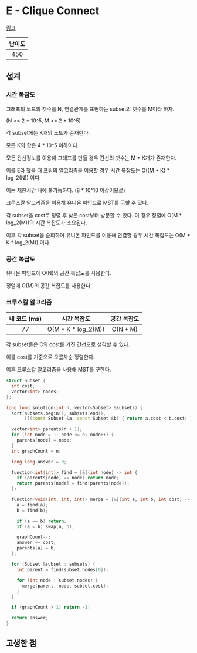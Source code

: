 # E - Clique Connect

[링크](https://atcoder.jp/contests/abc352/tasks/abc352_e)

| 난이도 |
| :----: |
|  450   |

## 설계

### 시간 복잡도

그래프의 노드의 갯수를 N, 연결관계를 표현하는 subset의 갯수를 M이라 하자.

(N <= 2 \* 10^5, M <= 2 \* 10^5)

각 subset에는 K개의 노드가 존재한다.

모든 K의 합은 4 \* 10^5 이하이다.

모든 간선정보를 이용해 그래프를 만들 경우 간선의 갯수는 M * K개가 존재한다.

이를 E라 했을 때 프림의 알고리즘을 이용할 경우 시간 복잡도는 O((M * K) * log_2(N)) 이다.

이는 제한시간 내에 불가능하다. (8 \* 10^10 이상이므로)

크루스칼 알고리즘을 이용해 유니온 파인드로 MST를 구할 수 있다.

각 subset을 cost로 정렬 후 낮은 cost부터 방문할 수 있다. 이 경우 정렬에 O(M \* log_2(M))의 시간 복잡도가 소요된다.

이후 각 subset을 순회하며 유니온 파인드를 이용해 연결할 경우 시간 복잡도는 O(M \* K \* log_2(M)) 이다.

### 공간 복잡도

유니온 파인드에 O(N)의 공간 복잡도를 사용한다.

정렬에 O(M)의 공간 복잡도를 사용한다.

### 크루스칼 알고리즘

| 내 코드 (ms) |      시간 복잡도      | 공간 복잡도 |
| :----------: | :-------------------: | :---------: |
|      77      | O(M \* K \* log_2(M)) |  O(N + M)   |

각 subset들은 C의 cost를 가진 간선으로 생각할 수 있다.

이를 cost를 기준으로 오름차순 정렬한다.

이후 크루스칼 알고리즘을 사용해 MST를 구한다.

```cpp
struct Subset {
  int cost;
  vector<int> nodes;
};

long long solution(int n, vector<Subset> &subsets) {
  sort(subsets.begin(), subsets.end(),
       [](const Subset &a, const Subset &b) { return a.cost < b.cost; });

  vector<int> parents(n + 1);
  for (int node = 1; node <= n; node++) {
    parents[node] = node;
  }
  int graphCount = n;

  long long answer = 0;

  function<int(int)> find = [&](int node) -> int {
    if (parents[node] == node) return node;
    return parents[node] = find(parents[node]);
  };

  function<void(int, int, int)> merge = [&](int a, int b, int cost) -> void {
    a = find(a);
    b = find(b);

    if (a == b) return;
    if (a < b) swap(a, b);

    graphCount--;
    answer += cost;
    parents[a] = b;
  };

  for (Subset &subset : subsets) {
    int parent = find(subset.nodes[0]);

    for (int node : subset.nodes) {
      merge(parent, node, subset.cost);
    }
  }

  if (graphCount > 1) return -1;

  return answer;
}
```

## 고생한 점
